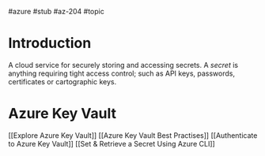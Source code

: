#azure #stub #az-204 #topic

# Introduction
A cloud service for securely storing and accessing secrets.
A *secret* is anything requiring tight access control; such as API keys, passwords, certificates or cartographic keys.

# Azure Key Vault
[[Explore Azure Key Vault]]
[[Azure Key Vault Best Practises]]
[[Authenticate to Azure Key Vault]]
[[Set & Retrieve a Secret Using Azure CLI]]